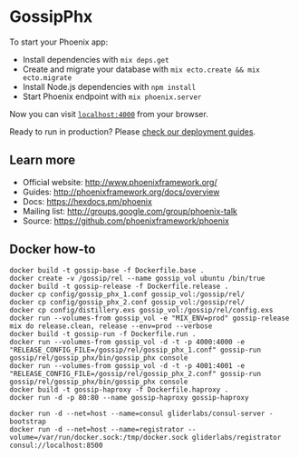 # GossipPhx

To start your Phoenix app:

  * Install dependencies with `mix deps.get`
  * Create and migrate your database with `mix ecto.create && mix ecto.migrate`
  * Install Node.js dependencies with `npm install`
  * Start Phoenix endpoint with `mix phoenix.server`

Now you can visit [`localhost:4000`](http://localhost:4000) from your browser.

Ready to run in production? Please [check our deployment guides](http://www.phoenixframework.org/docs/deployment).

## Learn more

  * Official website: http://www.phoenixframework.org/
  * Guides: http://phoenixframework.org/docs/overview
  * Docs: https://hexdocs.pm/phoenix
  * Mailing list: http://groups.google.com/group/phoenix-talk
  * Source: https://github.com/phoenixframework/phoenix

## Docker how-to

```
docker build -t gossip-base -f Dockerfile.base .
docker create -v /gossip/rel --name gossip_vol ubuntu /bin/true
docker build -t gossip-release -f Dockerfile.release . 
docker cp config/gossip_phx_1.conf gossip_vol:/gossip/rel/
docker cp config/gossip_phx_2.conf gossip_vol:/gossip/rel/
docker cp config/distillery.exs gossip_vol:/gossip/rel/config.exs
docker run --volumes-from gossip_vol -e "MIX_ENV=prod" gossip-release mix do release.clean, release --env=prod --verbose
docker build -t gossip-run -f Dockerfile.run .
docker run --volumes-from gossip_vol -d -t -p 4000:4000 -e "RELEASE_CONFIG_FILE=/gossip/rel/gossip_phx_1.conf" gossip-run gossip/rel/gossip_phx/bin/gossip_phx console
docker run --volumes-from gossip_vol -d -t -p 4001:4001 -e "RELEASE_CONFIG_FILE=/gossip/rel/gossip_phx_2.conf" gossip-run gossip/rel/gossip_phx/bin/gossip_phx console
docker build -t gossip-haproxy -f Dockerfile.haproxy .
docker run -d -p 80:80 --name gossip-haproxy gossip-haproxy

docker run -d --net=host --name=consul gliderlabs/consul-server -bootstrap
docker run -d --net=host --name=registrator --volume=/var/run/docker.sock:/tmp/docker.sock gliderlabs/registrator consul://localhost:8500
```
